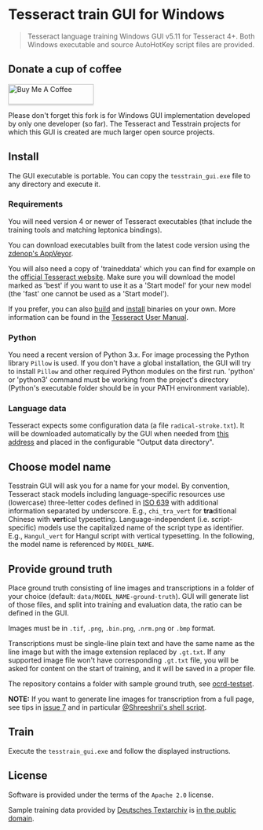 # Tesseract train GUI for Windows

> Tesseract language training Windows GUI v5.11 for Tesseract 4+. Both Windows executable and source AutoHotKey script files are provided.

## Donate a cup of coffee

<a href="https://www.buymeacoffee.com/buliasz" target="_blank"><img src="https://www.buymeacoffee.com/assets/img/custom_images/orange_img.png" alt="Buy Me A Coffee" style="height: 41px !important;width: 174px !important;box-shadow: 0px 3px 2px 0px rgba(190, 190, 190, 0.5) !important;-webkit-box-shadow: 0px 3px 2px 0px rgba(190, 190, 190, 0.5) !important;" ></a>

Please don't forget this fork is for Windows GUI implementation developed by only one developer (so far). The Tesseract and Tesstrain projects for which this GUI  is created are much larger open source projects.

## Install

The GUI executable is portable. You can copy the `tesstrain_gui.exe` file to any directory and execute it.

### Requirements

You will need version 4 or newer of Tesseract executables (that include the
training tools and matching leptonica bindings).

You can download executables built from the latest code version using the [zdenop's
AppVeyor](https://ci.appveyor.com/project/zdenop/tesseract/build/artifacts). 

You will also need a copy of 'traineddata' which you can find for example on the [official Tesseract
website](https://tesseract-ocr.github.io/tessdoc/#traineddata-files). Make sure you will download the
model marked as 'best' if you want to use it as a 'Start model' for your new model (the 'fast' one cannot be
used as a 'Start model').

If you prefer, you can also [build](https://tesseract-ocr.github.io/tessdoc/Compiling.html#windows) and 
[install](https://tesseract-ocr.github.io/tessdoc/Compiling-%E2%80%93-GitInstallation)
binaries on your own. More information can be found in the [Tesseract User
Manual](https://tesseract-ocr.github.io/tessdoc/).

### Python

You need a recent version of Python 3.x. For image processing the Python library `Pillow` is used.
If you don't have a global installation, the GUI will try to install `Pillow` and other required Python modules on
the first run.
'python' or 'python3' command must be working from the project's directory (Python's executable folder should be
in your PATH environment variable).

### Language data

Tesseract expects some configuration data (a file `radical-stroke.txt`). It will be downloaded automatically by the GUI when needed from [this address](https://github.com/tesseract-ocr/langdata_lstm/raw/main/radical-stroke.txt) and placed in the configurable "Output data directory".


## Choose model name

Tesstrain GUI will ask you for a name for your model. By convention, Tesseract stack models including
language-specific resources use (lowercase) three-letter codes defined in
[ISO 639](https://en.wikipedia.org/wiki/List_of_ISO_639-1_codes) with additional
information separated by underscore. E.g., `chi_tra_vert` for **tra**ditional
Chinese with **vert**ical typesetting. Language-independent (i.e. script-specific)
models use the capitalized name of the script type as identifier. E.g.,
`Hangul_vert` for Hangul script with vertical typesetting. In the following,
the model name is referenced by `MODEL_NAME`.

## Provide ground truth

Place ground truth consisting of line images and transcriptions in a folder of your choice (default: 
`data/MODEL_NAME-ground-truth`). GUI will generate list of those files, and split into training and evaluation data, the ratio can be defined in the GUI.

Images must be in `.tif`, `.png`, `.bin.png`, `.nrm.png` or `.bmp` format.

Transcriptions must be single-line plain text and have the same name as the
line image but with the image extension replaced by `.gt.txt`. If any supported
image file won't have corresponding `.gt.txt` file, you will be asked for content on the
start of training, and it will be saved in a proper file.

The repository contains a folder with sample ground truth, see
[ocrd-testset](./ocrd-testset).

**NOTE:** If you want to generate line images for transcription from a full
page, see tips in [issue 7](https://github.com/OCR-D/ocrd-train/issues/7) and
in particular [@Shreeshrii's shell
script](https://github.com/OCR-D/ocrd-train/issues/7#issuecomment-419714852).

## Train

Execute the `tesstrain_gui.exe` and follow the displayed instructions.

## License

Software is provided under the terms of the `Apache 2.0` license.

Sample training data provided by [Deutsches Textarchiv](https://deutschestextarchiv.de) is [in the public
domain](http://creativecommons.org/publicdomain/mark/1.0/).
